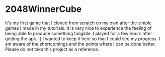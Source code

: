 # 2048WinnerCube

It's my first game that I cloned from scratch on my own after the simple games I made in my tutorials.
It is very nice to experience the feeling of being able to produce something tangible.
I played for a few hours after getting the apk. :)
I wanted to keep it here so that I could see my progress.
I am aware of the shortcomings and the points where I can be done better. Please do not take this project as a reference.


